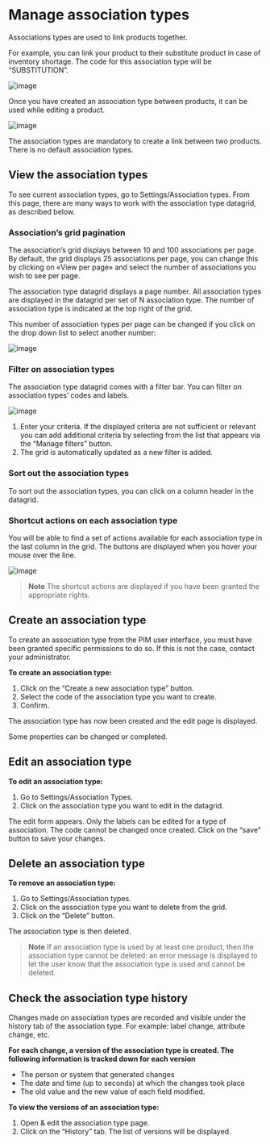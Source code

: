 # Manage association types

Associations types are used to link products together.

For example, you can link your product to their substitute product in case of inventory shortage. The code for this association type will be “SUBSTITUTION”.

![image](../img/Akn_dashboard.jpg)

Once you have created an association type between products, it can be used while editing a product.

![image](../img/Akn_dashboard.jpg)

The association types are mandatory to create a link between two products. There is no default association types.

## View the association types

To see current association types, go to Settings/Association types. From this page, there are many ways to work with the association type datagrid, as described below.

### Association’s grid pagination

The association’s grid displays between 10 and 100 associations per page. By default, the grid displays 25 associations per page, you can change this by clicking on «View per page» and select the number of associations you wish to see per page.

The association type datagrid displays a page number. All association types are displayed in the datagrid per set of N association type. The number of association type is indicated at the top right of the grid.

This number of association types per page can be changed if you click on the drop down list to select another number:

![image](../img/Akn_dashboard.jpg)

### Filter on association types

The association type datagrid comes with a filter bar. You can filter on association types’ codes and labels.

![image](../img/Akn_dashboard.jpg)

1.  Enter your criteria. If the displayed criteria are not sufficient or relevant you can add additional criteria by selecting from the list that appears via the “Manage filters” button.
1.  The grid is automatically updated as a new filter is added.

### Sort out the association types

To sort out the association types, you can click on a column header in the datagrid.

### Shortcut actions on each association type

You will be able to find a set of actions available for each association type in the last column in the grid. The buttons are displayed when you hover your mouse over the line.

![image](../img/Akn_dashboard.jpg)

> **Note**
  The shortcut actions are displayed if you have been granted the appropriate rights.

## Create an association type

To create an association type from the PIM user interface, you must have been granted specific permissions to do so. If this is not the case, contact your administrator.

**To create an association type:**
1.  Click on the “Create a new association type” button.
1.  Select the code of the association type you want to create.
1.  Confirm.

The association type has now been created and the edit page is displayed.

Some properties can be changed or completed.

## Edit an association type

**To edit an association type:**
1.  Go to Settings/Association Types.
1.  Click on the association type you want to edit in the datagrid.

The edit form appears. Only the labels can be edited for a type of association. The code cannot be changed once created. Click on the “save” button to save your changes.

## Delete an association type

**To remove an association type:**

1.  Go to Settings/Association types.
1.  Click on the association type you want to delete from the grid.
1.  Click on the “Delete” button.

The association type is then deleted.

> **Note**
  If an association type is used by at least one product, then the association type cannot be deleted: an error message is displayed to let the user know that the association type is used and cannot be deleted.

## Check the association type history

Changes made on association types are recorded and visible under the history tab of the association type. For example: label change, attribute change, etc.

**For each change, a version of the association type is created. The following information is tracked down for each version**

*   The person or system that generated changes
*   The date and time (up to seconds) at which the changes took place
*   The old value and the new value of each field modified.

**To view the versions of an association type:**

1.  Open & edit the association type page.
1.  Click on the “History” tab. The list of versions will be displayed.
